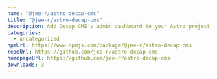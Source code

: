 ```yaml
---
name: "@jee-r/astro-decap-cms"
title: "@jee-r/astro-decap-cms"
description: Add Decap CMS’s admin dashboard to your Astro project
categories:
  - uncategorized
npmUrl: https://www.npmjs.com/package/@jee-r/astro-decap-cms
repoUrl: https://github.com/jee-r/astro-decap-cms
homepageUrl: https://github.com/jee-r/astro-decap-cms
downloads: 3
---
```

